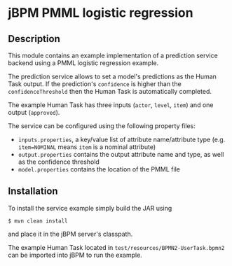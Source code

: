 # jBPM PMML logistic regression

## Description

This module contains an example implementation of a prediction service
backend using a PMML logistic regression example.

The prediction service allows to set a model's predictions as the
Human Task output. If the prediction's `confidence` is higher than the
`confidenceThreshold` then the Human Task is automatically completed.

 The example Human Task has three inputs (`actor`, `level`, `item`) and one output (`approved`).
 
 The service can be configured using the following property files:
 
 * `inputs.properties`, a key/value list of attribute name/attribute type (e.g. `item=NOMINAL` means `item` is a nominal attribute)
 * `output.properties` contains the output attribute name and type, as well as the confidence threshold
 * `model.properties` contains the location of the PMML file
 
 ## Installation
 
 To install the service example simply build the JAR using
 
 ```
$ mvn clean install
```

and place it in the jBPM server's classpath.

The example Human Task located in `test/resources/BPMN2-UserTask.bpmn2` can be imported into jBPM to run the example. 